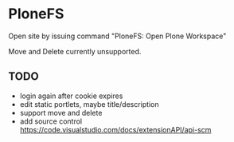 # PloneFS

Open site by issuing command "PloneFS: Open Plone Workspace"

Move and Delete currently unsupported.

## TODO

* login again after cookie expires
* edit static portlets, maybe title/description
* support move and delete
* add source control https://code.visualstudio.com/docs/extensionAPI/api-scm